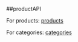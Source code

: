 ##productAPI

For products: [products](https://fsystm.github.io/productAPI/products.json)

For categories: [categories](https://fsystm.github.io/productAPI/categories.json)
